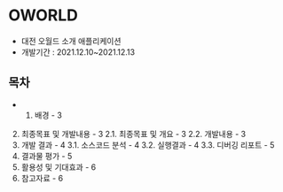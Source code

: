 # OWORLD
- 대전 오월드 소개 애플리케이션
- 개발기간 : 2021.12.10~2021.12.13

## 목차
- 1. 배경	- 3
2. 최종목표 및 개발내용	- 3
2.1. 최종목표 및 개요	- 3
2.2. 개발내용	- 3
3. 개발 결과	- 4
3.1. 소스코드 분석	- 4
3.2. 실행결과	- 4
3.3. 디버깅 리포트	- 5
4. 결과물 평가	- 5
5. 활용성 및 기대효과	- 6
6. 참고자료	-  6

